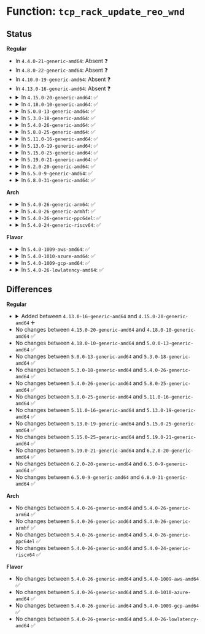 # Function: <code>tcp_rack_update_reo_wnd</code>

## Status
<b>Regular</b>
<ul>
<li>
In <code>4.4.0-21-generic-amd64</code>: Absent ❓
</li>
<li>
In <code>4.8.0-22-generic-amd64</code>: Absent ❓
</li>
<li>
In <code>4.10.0-19-generic-amd64</code>: Absent ❓
</li>
<li>
In <code>4.13.0-16-generic-amd64</code>: Absent ❓
</li>
<li>
<details>
<summary>In <code>4.15.0-20-generic-amd64</code>: ✅</summary>

```c
void tcp_rack_update_reo_wnd(struct sock * sk, struct rate_sample * rs)
```

```json
{
  "name": "tcp_rack_update_reo_wnd",
  "collision_type": "Unique Global",
  "inline_type": "No",
  "funcs": [
    {
      "addr": 18446744071588025936,
      "name": "tcp_rack_update_reo_wnd",
      "external": true,
      "loc": "net/ipv4/tcp_recovery.c:182",
      "file": "net/ipv4/tcp_recovery.c",
      "inline": "seen, unknown",
      "caller_inline": [],
      "caller_func": [
        "net/ipv4/tcp_input.c:tcp_ack"
      ]
    }
  ],
  "symbols": [
    {
      "addr": 18446744071588025936,
      "name": "tcp_rack_update_reo_wnd",
      "section": ".text",
      "bind": "STB_GLOBAL",
      "size": 137
    }
  ]
}
```
</details>
</li>
<li>
<details>
<summary>In <code>4.18.0-10-generic-amd64</code>: ✅</summary>

```c
void tcp_rack_update_reo_wnd(struct sock * sk, struct rate_sample * rs)
```

```json
{
  "name": "tcp_rack_update_reo_wnd",
  "collision_type": "Unique Global",
  "inline_type": "No",
  "funcs": [
    {
      "addr": 18446744071588377056,
      "name": "tcp_rack_update_reo_wnd",
      "external": true,
      "loc": "net/ipv4/tcp_recovery.c:201",
      "file": "net/ipv4/tcp_recovery.c",
      "inline": "seen, unknown",
      "caller_inline": [],
      "caller_func": [
        "net/ipv4/tcp_input.c:tcp_ack"
      ]
    }
  ],
  "symbols": [
    {
      "addr": 18446744071588377056,
      "name": "tcp_rack_update_reo_wnd",
      "section": ".text",
      "bind": "STB_GLOBAL",
      "size": 124
    }
  ]
}
```
</details>
</li>
<li>
<details>
<summary>In <code>5.0.0-13-generic-amd64</code>: ✅</summary>

```c
void tcp_rack_update_reo_wnd(struct sock * sk, struct rate_sample * rs)
```

```json
{
  "name": "tcp_rack_update_reo_wnd",
  "collision_type": "Unique Global",
  "inline_type": "No",
  "funcs": [
    {
      "addr": 18446744071588567536,
      "name": "tcp_rack_update_reo_wnd",
      "external": true,
      "loc": "net/ipv4/tcp_recovery.c:202",
      "file": "net/ipv4/tcp_recovery.c",
      "inline": "seen, unknown",
      "caller_inline": [],
      "caller_func": [
        "net/ipv4/tcp_input.c:tcp_ack"
      ]
    }
  ],
  "symbols": [
    {
      "addr": 18446744071588567536,
      "name": "tcp_rack_update_reo_wnd",
      "section": ".text",
      "bind": "STB_GLOBAL",
      "size": 124
    }
  ]
}
```
</details>
</li>
<li>
<details>
<summary>In <code>5.3.0-18-generic-amd64</code>: ✅</summary>

```c
void tcp_rack_update_reo_wnd(struct sock * sk, struct rate_sample * rs)
```

```json
{
  "name": "tcp_rack_update_reo_wnd",
  "collision_type": "Unique Global",
  "inline_type": "No",
  "funcs": [
    {
      "addr": 18446744071588978672,
      "name": "tcp_rack_update_reo_wnd",
      "external": true,
      "loc": "net/ipv4/tcp_recovery.c:202",
      "file": "net/ipv4/tcp_recovery.c",
      "inline": "seen, unknown",
      "caller_inline": [],
      "caller_func": [
        "net/ipv4/tcp_input.c:tcp_ack"
      ]
    }
  ],
  "symbols": [
    {
      "addr": 18446744071588978672,
      "name": "tcp_rack_update_reo_wnd",
      "section": ".text",
      "bind": "STB_GLOBAL",
      "size": 124
    }
  ]
}
```
</details>
</li>
<li>
<details>
<summary>In <code>5.4.0-26-generic-amd64</code>: ✅</summary>

```c
void tcp_rack_update_reo_wnd(struct sock * sk, struct rate_sample * rs)
```

```json
{
  "name": "tcp_rack_update_reo_wnd",
  "collision_type": "Unique Global",
  "inline_type": "No",
  "funcs": [
    {
      "addr": 18446744071589203120,
      "name": "tcp_rack_update_reo_wnd",
      "external": true,
      "loc": "net/ipv4/tcp_recovery.c:202",
      "file": "net/ipv4/tcp_recovery.c",
      "inline": "seen, unknown",
      "caller_inline": [],
      "caller_func": [
        "net/ipv4/tcp_input.c:tcp_ack"
      ]
    }
  ],
  "symbols": [
    {
      "addr": 18446744071589203120,
      "name": "tcp_rack_update_reo_wnd",
      "section": ".text",
      "bind": "STB_GLOBAL",
      "size": 124
    }
  ]
}
```
</details>
</li>
<li>
<details>
<summary>In <code>5.8.0-25-generic-amd64</code>: ✅</summary>

```c
void tcp_rack_update_reo_wnd(struct sock * sk, struct rate_sample * rs)
```

```json
{
  "name": "tcp_rack_update_reo_wnd",
  "collision_type": "Unique Global",
  "inline_type": "No",
  "funcs": [
    {
      "addr": 18446744071590175392,
      "name": "tcp_rack_update_reo_wnd",
      "external": true,
      "loc": "net/ipv4/tcp_recovery.c:202",
      "file": "net/ipv4/tcp_recovery.c",
      "inline": "seen, unknown",
      "caller_inline": [],
      "caller_func": [
        "net/ipv4/tcp_input.c:tcp_ack"
      ]
    }
  ],
  "symbols": [
    {
      "addr": 18446744071590175392,
      "name": "tcp_rack_update_reo_wnd",
      "section": ".text",
      "bind": "STB_GLOBAL",
      "size": 124
    }
  ]
}
```
</details>
</li>
<li>
<details>
<summary>In <code>5.11.0-16-generic-amd64</code>: ✅</summary>

```c
void tcp_rack_update_reo_wnd(struct sock * sk, struct rate_sample * rs)
```

```json
{
  "name": "tcp_rack_update_reo_wnd",
  "collision_type": "Unique Global",
  "inline_type": "No",
  "funcs": [
    {
      "addr": 18446744071590224560,
      "name": "tcp_rack_update_reo_wnd",
      "external": true,
      "loc": "net/ipv4/tcp_recovery.c:190",
      "file": "net/ipv4/tcp_recovery.c",
      "inline": "seen, unknown",
      "caller_inline": [],
      "caller_func": [
        "net/ipv4/tcp_input.c:tcp_ack"
      ]
    }
  ],
  "symbols": [
    {
      "addr": 18446744071590224560,
      "name": "tcp_rack_update_reo_wnd",
      "section": ".text",
      "bind": "STB_GLOBAL",
      "size": 124
    }
  ]
}
```
</details>
</li>
<li>
<details>
<summary>In <code>5.13.0-19-generic-amd64</code>: ✅</summary>

```c
void tcp_rack_update_reo_wnd(struct sock * sk, struct rate_sample * rs)
```

```json
{
  "name": "tcp_rack_update_reo_wnd",
  "collision_type": "Unique Global",
  "inline_type": "No",
  "funcs": [
    {
      "addr": 18446744071590138640,
      "name": "tcp_rack_update_reo_wnd",
      "external": true,
      "loc": "net/ipv4/tcp_recovery.c:190",
      "file": "net/ipv4/tcp_recovery.c",
      "inline": "seen, unknown",
      "caller_inline": [],
      "caller_func": [
        "net/ipv4/tcp_input.c:tcp_ack"
      ]
    }
  ],
  "symbols": [
    {
      "addr": 18446744071590138640,
      "name": "tcp_rack_update_reo_wnd",
      "section": ".text",
      "bind": "STB_GLOBAL",
      "size": 120
    }
  ]
}
```
</details>
</li>
<li>
<details>
<summary>In <code>5.15.0-25-generic-amd64</code>: ✅</summary>

```c
void tcp_rack_update_reo_wnd(struct sock * sk, struct rate_sample * rs)
```

```json
{
  "name": "tcp_rack_update_reo_wnd",
  "collision_type": "Unique Global",
  "inline_type": "No",
  "funcs": [
    {
      "addr": 18446744071590918944,
      "name": "tcp_rack_update_reo_wnd",
      "external": true,
      "loc": "net/ipv4/tcp_recovery.c:191",
      "file": "net/ipv4/tcp_recovery.c",
      "inline": "seen, unknown",
      "caller_inline": [],
      "caller_func": [
        "net/ipv4/tcp_input.c:tcp_ack"
      ]
    }
  ],
  "symbols": [
    {
      "addr": 18446744071590918944,
      "name": "tcp_rack_update_reo_wnd",
      "section": ".text",
      "bind": "STB_GLOBAL",
      "size": 120
    }
  ]
}
```
</details>
</li>
<li>
<details>
<summary>In <code>5.19.0-21-generic-amd64</code>: ✅</summary>

```c
void tcp_rack_update_reo_wnd(struct sock * sk, struct rate_sample * rs)
```

```json
{
  "name": "tcp_rack_update_reo_wnd",
  "collision_type": "Unique Global",
  "inline_type": "No",
  "funcs": [
    {
      "addr": 18446744071592559168,
      "name": "tcp_rack_update_reo_wnd",
      "external": true,
      "loc": "net/ipv4/tcp_recovery.c:187",
      "file": "net/ipv4/tcp_recovery.c",
      "inline": "seen, unknown",
      "caller_inline": [],
      "caller_func": [
        "net/ipv4/tcp_input.c:tcp_ack"
      ]
    }
  ],
  "symbols": [
    {
      "addr": 18446744071592559168,
      "name": "tcp_rack_update_reo_wnd",
      "section": ".text",
      "bind": "STB_GLOBAL",
      "size": 150
    }
  ]
}
```
</details>
</li>
<li>
<details>
<summary>In <code>6.2.0-20-generic-amd64</code>: ✅</summary>

```c
void tcp_rack_update_reo_wnd(struct sock * sk, struct rate_sample * rs)
```

```json
{
  "name": "tcp_rack_update_reo_wnd",
  "collision_type": "Unique Global",
  "inline_type": "No",
  "funcs": [
    {
      "addr": 18446744071594418864,
      "name": "tcp_rack_update_reo_wnd",
      "external": true,
      "loc": "net/ipv4/tcp_recovery.c:187",
      "file": "net/ipv4/tcp_recovery.c",
      "inline": "seen, unknown",
      "caller_inline": [],
      "caller_func": [
        "net/ipv4/tcp_input.c:tcp_ack"
      ]
    }
  ],
  "symbols": [
    {
      "addr": 18446744071594418864,
      "name": "tcp_rack_update_reo_wnd",
      "section": ".text",
      "bind": "STB_GLOBAL",
      "size": 150
    }
  ]
}
```
</details>
</li>
<li>
<details>
<summary>In <code>6.5.0-9-generic-amd64</code>: ✅</summary>

```c
void tcp_rack_update_reo_wnd(struct sock * sk, struct rate_sample * rs)
```

```json
{
  "name": "tcp_rack_update_reo_wnd",
  "collision_type": "Unique Global",
  "inline_type": "No",
  "funcs": [
    {
      "addr": 18446744071594808208,
      "name": "tcp_rack_update_reo_wnd",
      "external": true,
      "loc": "net/ipv4/tcp_recovery.c:187",
      "file": "net/ipv4/tcp_recovery.c",
      "inline": "seen, unknown",
      "caller_inline": [],
      "caller_func": [
        "net/ipv4/tcp_input.c:tcp_ack"
      ]
    }
  ],
  "symbols": [
    {
      "addr": 18446744071594808208,
      "name": "tcp_rack_update_reo_wnd",
      "section": ".text",
      "bind": "STB_GLOBAL",
      "size": 150
    }
  ]
}
```
</details>
</li>
<li>
<details>
<summary>In <code>6.8.0-31-generic-amd64</code>: ✅</summary>

```c
void tcp_rack_update_reo_wnd(struct sock * sk, struct rate_sample * rs)
```

```json
{
  "name": "tcp_rack_update_reo_wnd",
  "collision_type": "Unique Global",
  "inline_type": "No",
  "funcs": [
    {
      "addr": 18446744071595619456,
      "name": "tcp_rack_update_reo_wnd",
      "external": true,
      "loc": "net/ipv4/tcp_recovery.c:187",
      "file": "net/ipv4/tcp_recovery.c",
      "inline": "seen, unknown",
      "caller_inline": [],
      "caller_func": [
        "net/ipv4/tcp_input.c:tcp_ack"
      ]
    }
  ],
  "symbols": [
    {
      "addr": 18446744071595619456,
      "name": "tcp_rack_update_reo_wnd",
      "section": ".text",
      "bind": "STB_GLOBAL",
      "size": 150
    }
  ]
}
```
</details>
</li>
</ul>
<b>Arch</b>
<ul>
<li>
<details>
<summary>In <code>5.4.0-26-generic-arm64</code>: ✅</summary>

```c
void tcp_rack_update_reo_wnd(struct sock * sk, struct rate_sample * rs)
```

```json
{
  "name": "tcp_rack_update_reo_wnd",
  "collision_type": "Unique Global",
  "inline_type": "No",
  "funcs": [
    {
      "addr": 18446603336502823672,
      "name": "tcp_rack_update_reo_wnd",
      "external": true,
      "loc": "net/ipv4/tcp_recovery.c:202",
      "file": "net/ipv4/tcp_recovery.c",
      "inline": "seen, unknown",
      "caller_inline": [],
      "caller_func": [
        "net/ipv4/tcp_input.c:tcp_ack"
      ]
    }
  ],
  "symbols": [
    {
      "addr": 18446603336502823672,
      "name": "tcp_rack_update_reo_wnd",
      "section": ".text",
      "bind": "STB_GLOBAL",
      "size": 164
    }
  ]
}
```
</details>
</li>
<li>
<details>
<summary>In <code>5.4.0-26-generic-armhf</code>: ✅</summary>

```c
void tcp_rack_update_reo_wnd(struct sock * sk, struct rate_sample * rs)
```

```json
{
  "name": "tcp_rack_update_reo_wnd",
  "collision_type": "Unique Global",
  "inline_type": "No",
  "funcs": [
    {
      "addr": 3235525536,
      "name": "tcp_rack_update_reo_wnd",
      "external": true,
      "loc": "net/ipv4/tcp_recovery.c:202",
      "file": "net/ipv4/tcp_recovery.c",
      "inline": "seen, unknown",
      "caller_inline": [],
      "caller_func": [
        "net/ipv4/tcp_input.c:tcp_ack"
      ]
    }
  ],
  "symbols": [
    {
      "addr": 3235525536,
      "name": "tcp_rack_update_reo_wnd",
      "section": ".text",
      "bind": "STB_GLOBAL",
      "size": 144
    }
  ]
}
```
</details>
</li>
<li>
<details>
<summary>In <code>5.4.0-26-generic-ppc64el</code>: ✅</summary>

```c
void tcp_rack_update_reo_wnd(struct sock * sk, struct rate_sample * rs)
```

```json
{
  "name": "tcp_rack_update_reo_wnd",
  "collision_type": "Unique Global",
  "inline_type": "No",
  "funcs": [
    {
      "addr": 13835058055296471952,
      "name": "tcp_rack_update_reo_wnd",
      "external": true,
      "loc": "net/ipv4/tcp_recovery.c:202",
      "file": "net/ipv4/tcp_recovery.c",
      "inline": "seen, unknown",
      "caller_inline": [],
      "caller_func": [
        "net/ipv4/tcp_input.c:tcp_ack"
      ]
    }
  ],
  "symbols": [
    {
      "addr": 13835058055296471952,
      "name": "tcp_rack_update_reo_wnd",
      "section": ".text",
      "bind": "STB_GLOBAL",
      "size": 196
    }
  ]
}
```
</details>
</li>
<li>
<details>
<summary>In <code>5.4.0-24-generic-riscv64</code>: ✅</summary>

```c
void tcp_rack_update_reo_wnd(struct sock * sk, struct rate_sample * rs)
```

```json
{
  "name": "tcp_rack_update_reo_wnd",
  "collision_type": "Unique Global",
  "inline_type": "No",
  "funcs": [
    {
      "addr": 18446743936278937188,
      "name": "tcp_rack_update_reo_wnd",
      "external": true,
      "loc": "net/ipv4/tcp_recovery.c:202",
      "file": "net/ipv4/tcp_recovery.c",
      "inline": "seen, unknown",
      "caller_inline": [],
      "caller_func": [
        "net/ipv4/tcp_input.c:tcp_ack"
      ]
    }
  ],
  "symbols": [
    {
      "addr": 18446743936278937188,
      "name": "tcp_rack_update_reo_wnd",
      "section": ".text",
      "bind": "STB_GLOBAL",
      "size": 188
    }
  ]
}
```
</details>
</li>
</ul>
<b>Flavor</b>
<ul>
<li>
<details>
<summary>In <code>5.4.0-1009-aws-amd64</code>: ✅</summary>

```c
void tcp_rack_update_reo_wnd(struct sock * sk, struct rate_sample * rs)
```

```json
{
  "name": "tcp_rack_update_reo_wnd",
  "collision_type": "Unique Global",
  "inline_type": "No",
  "funcs": [
    {
      "addr": 18446744071588809504,
      "name": "tcp_rack_update_reo_wnd",
      "external": true,
      "loc": "net/ipv4/tcp_recovery.c:202",
      "file": "net/ipv4/tcp_recovery.c",
      "inline": "seen, unknown",
      "caller_inline": [],
      "caller_func": [
        "net/ipv4/tcp_input.c:tcp_ack"
      ]
    }
  ],
  "symbols": [
    {
      "addr": 18446744071588809504,
      "name": "tcp_rack_update_reo_wnd",
      "section": ".text",
      "bind": "STB_GLOBAL",
      "size": 124
    }
  ]
}
```
</details>
</li>
<li>
<details>
<summary>In <code>5.4.0-1010-azure-amd64</code>: ✅</summary>

```c
void tcp_rack_update_reo_wnd(struct sock * sk, struct rate_sample * rs)
```

```json
{
  "name": "tcp_rack_update_reo_wnd",
  "collision_type": "Unique Global",
  "inline_type": "No",
  "funcs": [
    {
      "addr": 18446744071588521440,
      "name": "tcp_rack_update_reo_wnd",
      "external": true,
      "loc": "net/ipv4/tcp_recovery.c:202",
      "file": "net/ipv4/tcp_recovery.c",
      "inline": "seen, unknown",
      "caller_inline": [],
      "caller_func": [
        "net/ipv4/tcp_input.c:tcp_ack"
      ]
    }
  ],
  "symbols": [
    {
      "addr": 18446744071588521440,
      "name": "tcp_rack_update_reo_wnd",
      "section": ".text",
      "bind": "STB_GLOBAL",
      "size": 124
    }
  ]
}
```
</details>
</li>
<li>
<details>
<summary>In <code>5.4.0-1009-gcp-amd64</code>: ✅</summary>

```c
void tcp_rack_update_reo_wnd(struct sock * sk, struct rate_sample * rs)
```

```json
{
  "name": "tcp_rack_update_reo_wnd",
  "collision_type": "Unique Global",
  "inline_type": "No",
  "funcs": [
    {
      "addr": 18446744071589245680,
      "name": "tcp_rack_update_reo_wnd",
      "external": true,
      "loc": "net/ipv4/tcp_recovery.c:202",
      "file": "net/ipv4/tcp_recovery.c",
      "inline": "seen, unknown",
      "caller_inline": [],
      "caller_func": [
        "net/ipv4/tcp_input.c:tcp_ack"
      ]
    }
  ],
  "symbols": [
    {
      "addr": 18446744071589245680,
      "name": "tcp_rack_update_reo_wnd",
      "section": ".text",
      "bind": "STB_GLOBAL",
      "size": 124
    }
  ]
}
```
</details>
</li>
<li>
<details>
<summary>In <code>5.4.0-26-lowlatency-amd64</code>: ✅</summary>

```c
void tcp_rack_update_reo_wnd(struct sock * sk, struct rate_sample * rs)
```

```json
{
  "name": "tcp_rack_update_reo_wnd",
  "collision_type": "Unique Global",
  "inline_type": "No",
  "funcs": [
    {
      "addr": 18446744071589286256,
      "name": "tcp_rack_update_reo_wnd",
      "external": true,
      "loc": "net/ipv4/tcp_recovery.c:202",
      "file": "net/ipv4/tcp_recovery.c",
      "inline": "seen, unknown",
      "caller_inline": [],
      "caller_func": [
        "net/ipv4/tcp_input.c:tcp_ack"
      ]
    }
  ],
  "symbols": [
    {
      "addr": 18446744071589286256,
      "name": "tcp_rack_update_reo_wnd",
      "section": ".text",
      "bind": "STB_GLOBAL",
      "size": 124
    }
  ]
}
```
</details>
</li>
</ul>

## Differences
<b>Regular</b>
<ul>
<li>
<details>
<summary>Added between <code>4.13.0-16-generic-amd64</code> and <code>4.15.0-20-generic-amd64</code> ➕</summary>

```c
void tcp_rack_update_reo_wnd(struct sock * sk, struct rate_sample * rs)
```
</details>
</li>
<li>
No changes between <code>4.15.0-20-generic-amd64</code> and <code>4.18.0-10-generic-amd64</code> ✅
</li>
<li>
No changes between <code>4.18.0-10-generic-amd64</code> and <code>5.0.0-13-generic-amd64</code> ✅
</li>
<li>
No changes between <code>5.0.0-13-generic-amd64</code> and <code>5.3.0-18-generic-amd64</code> ✅
</li>
<li>
No changes between <code>5.3.0-18-generic-amd64</code> and <code>5.4.0-26-generic-amd64</code> ✅
</li>
<li>
No changes between <code>5.4.0-26-generic-amd64</code> and <code>5.8.0-25-generic-amd64</code> ✅
</li>
<li>
No changes between <code>5.8.0-25-generic-amd64</code> and <code>5.11.0-16-generic-amd64</code> ✅
</li>
<li>
No changes between <code>5.11.0-16-generic-amd64</code> and <code>5.13.0-19-generic-amd64</code> ✅
</li>
<li>
No changes between <code>5.13.0-19-generic-amd64</code> and <code>5.15.0-25-generic-amd64</code> ✅
</li>
<li>
No changes between <code>5.15.0-25-generic-amd64</code> and <code>5.19.0-21-generic-amd64</code> ✅
</li>
<li>
No changes between <code>5.19.0-21-generic-amd64</code> and <code>6.2.0-20-generic-amd64</code> ✅
</li>
<li>
No changes between <code>6.2.0-20-generic-amd64</code> and <code>6.5.0-9-generic-amd64</code> ✅
</li>
<li>
No changes between <code>6.5.0-9-generic-amd64</code> and <code>6.8.0-31-generic-amd64</code> ✅
</li>
</ul>
<b>Arch</b>
<ul>
<li>
No changes between <code>5.4.0-26-generic-amd64</code> and <code>5.4.0-26-generic-arm64</code> ✅
</li>
<li>
No changes between <code>5.4.0-26-generic-amd64</code> and <code>5.4.0-26-generic-armhf</code> ✅
</li>
<li>
No changes between <code>5.4.0-26-generic-amd64</code> and <code>5.4.0-26-generic-ppc64el</code> ✅
</li>
<li>
No changes between <code>5.4.0-26-generic-amd64</code> and <code>5.4.0-24-generic-riscv64</code> ✅
</li>
</ul>
<b>Flavor</b>
<ul>
<li>
No changes between <code>5.4.0-26-generic-amd64</code> and <code>5.4.0-1009-aws-amd64</code> ✅
</li>
<li>
No changes between <code>5.4.0-26-generic-amd64</code> and <code>5.4.0-1010-azure-amd64</code> ✅
</li>
<li>
No changes between <code>5.4.0-26-generic-amd64</code> and <code>5.4.0-1009-gcp-amd64</code> ✅
</li>
<li>
No changes between <code>5.4.0-26-generic-amd64</code> and <code>5.4.0-26-lowlatency-amd64</code> ✅
</li>
</ul>
